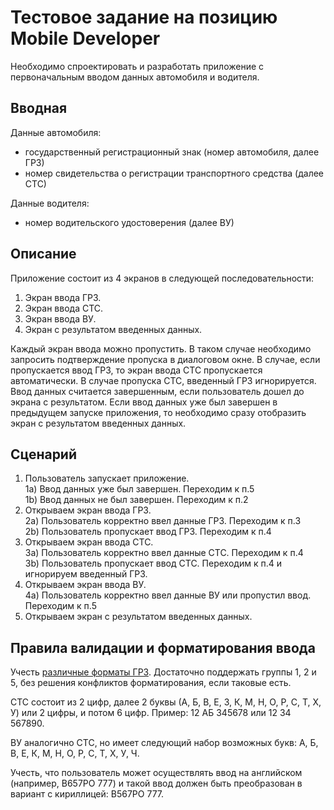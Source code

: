 

# Тестовое задание на позицию Mobile Developer  

Необходимо спроектировать и разработать приложение с первоначальным вводом данных автомобиля и водителя. 

## Вводная

Данные автомобиля:
 - государственный регистрационный знак (номер автомобиля, далее ГРЗ)
 - номер свидетельства о регистрации транспортного средства (далее СТС)
 
Данные водителя:
 - номер водительского удостоверения (далее ВУ)
  
## Описание  
  
Приложение состоит из 4 экранов в следующей последовательности:  
1. Экран ввода ГРЗ.  
2. Экран ввода СТС.  
3. Экран ввода ВУ.  
4. Экран с результатом введенных данных.  
  
Каждый экран ввода можно пропустить. В таком случае необходимо запросить подтверждение пропуска в диалоговом окне. В случае, если пропускается ввод ГРЗ, то экран ввода СТС пропускается автоматически. В случае пропуска СТС, введенный ГРЗ игнорируется. Ввод данных считается завершенным, если пользователь дошел до экрана с результатом. Если ввод данных уже был завершен в предыдущем запуске приложения, то необходимо сразу отобразить экран с результатом введенных данных.  
  
## Сценарий  
  
1. Пользователь запускает приложение.  
1a) Ввод данных уже был завершен. Переходим к п.5  
1b) Ввод данных не был завершен. Переходим к п.2  
2. Открываем экран ввода ГРЗ.  
2a) Пользователь корректно ввел данные ГРЗ. Переходим к п.3  
2b) Пользователь пропускает ввод ГРЗ. Переходим к п.4  
3. Открываем экран ввода СТС.  
3a) Пользователь корректно ввел данные СТС. Переходим к п.4  
3b) Пользователь пропускает ввод СТС. Переходим к п.4 и игнорируем введенный ГРЗ.  
4. Открываем экран ввода ВУ.  
4a) Пользователь корректно ввел данные ВУ или пропустил ввод. Переходим к п.5  
5. Открываем экран с результатом введенных данных.  
  
## Правила валидации и форматирования ввода  
  
Учесть [различные форматы ГРЗ](https://ru.wikipedia.org/wiki/%D0%A0%D0%B5%D0%B3%D0%B8%D1%81%D1%82%D1%80%D0%B0%D1%86%D0%B8%D0%BE%D0%BD%D0%BD%D1%8B%D0%B5_%D0%B7%D0%BD%D0%B0%D0%BA%D0%B8_%D1%82%D1%80%D0%B0%D0%BD%D1%81%D0%BF%D0%BE%D1%80%D1%82%D0%BD%D1%8B%D1%85_%D1%81%D1%80%D0%B5%D0%B4%D1%81%D1%82%D0%B2_%D0%B2_%D0%A0%D0%BE%D1%81%D1%81%D0%B8%D0%B8). Достаточно поддержать группы 1, 2 и 5, без решения конфликтов форматирования, если таковые есть.  
  
СТС состоит из 2 цифр, далее 2 буквы (А, Б, В, Е, З, К, М, Н, О, Р, С, Т, Х, У) или 2 цифры, и потом 6 цифр. Пример: 12 АБ 345678 или 12 34 567890.  
  
ВУ аналогично СТС, но имеет следующий набор возможных букв: А, Б, В, Е, К, М, Н, О, Р, С, Т, Х, У, Ч.  
  
Учесть, что пользователь может осуществлять ввод на английском (например, B657PO 777) и такой ввод должен быть преобразован в вариант с кириллицей: В567РО 777.
